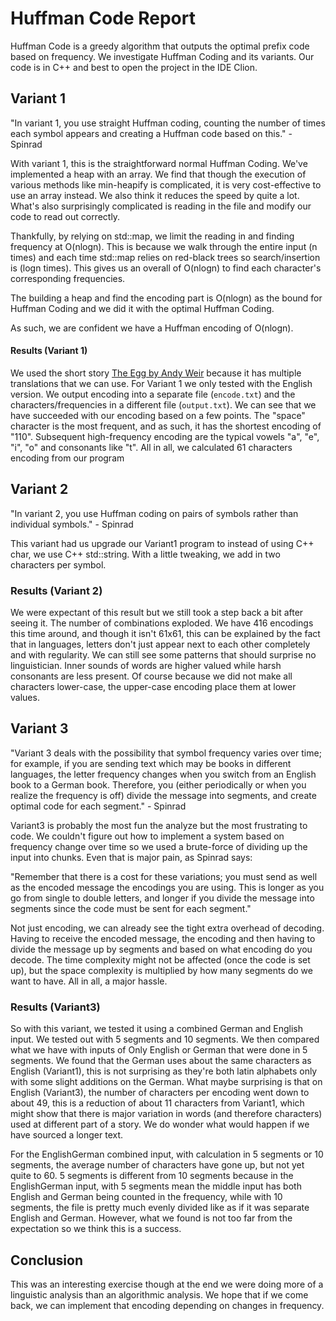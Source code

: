 # Huffman Code Report
Huffman Code is a greedy algorithm that outputs the optimal prefix code based on frequency. We investigate Huffman Coding and its variants. Our code is in C++ and best to open the project in the IDE Clion.

## Variant 1
"In variant 1, you use straight Huffman coding, counting the number of times each symbol appears and creating a Huffman code based on this." - Spinrad

With variant 1, this is the straightforward normal Huffman Coding. We've implemented a heap with an array. We find that though the execution of various methods like min-heapify is complicated, it is very cost-effective to use an array instead. We also think it reduces the speed by quite a lot. What's also surprisingly complicated is reading in the file and modify our code to read out correctly. 

Thankfully, by relying on std::map, we limit the reading in and finding frequency at O(nlogn). This is because we walk through the entire input (n times) and each time std::map relies on red-black trees so search/insertion is (logn times). This gives us an overall of O(nlogn) to find each character's corresponding frequencies.

The building a heap and find the encoding part is O(nlogn) as the bound for Huffman Coding and we did it with the optimal Huffman Coding.

As such, we are confident we have a Huffman encoding of O(nlogn).

#### Results (Variant 1)
We used the short story <a href="http://www.galactanet.com/oneoff/theegg_mod.html">The Egg by Andy Weir</a> because it has multiple translations that we can use. For Variant 1 we only tested with the English version. We output encoding into a separate file (```encode.txt```) and the characters/frequencies in a different file (```output.txt```). We can see that we have succeeded with our encoding based on a few points. The "space" character is the most frequent, and as such, it has the shortest encoding of "110". Subsequent high-frequency encoding are the typical vowels "a", "e", "i", "o" and consonants like "t". All in all, we calculated 61 characters encoding from our program

## Variant 2
"In variant 2, you use Huffman coding on pairs of symbols rather than individual symbols." - Spinrad

This variant had us upgrade our Variant1 program to instead of using C++ char, we use C++ std::string. With a little tweaking, we add in two characters per symbol.

### Results (Variant 2)
We were expectant of this result but we still took a step back a bit after seeing it. The number of combinations exploded. We have 416 encodings this time around, and though it isn't 61x61, this can be explained by the fact that in languages, letters don't just appear next to each other completely and with regularity. We can still see some patterns that should surprise no linguistician. Inner sounds of words are higher valued while harsh consonants are less present. Of course because we did not make all characters lower-case, the upper-case encoding place them at lower values.

## Variant 3
"Variant 3 deals with the possibility that symbol frequency varies over time; for example, if you are sending text which may be books in different languages, the letter frequency changes when you switch from an English book to a German book. Therefore, you (either periodically or when you realize the frequency is off) divide the message into segments, and create optimal code for each segment." - Spinrad

Variant3 is probably the most fun the analyze but the most frustrating to code. We couldn't figure out how to implement a system based on frequency change over time so we used a brute-force of dividing up the input into chunks. Even that is major pain, as Spinrad says:

"Remember that there is a cost for these variations; you must send as well as the encoded message the encodings you are using. This is longer as you go from single to double letters, and longer if you divide the message into segments since the code must be sent for each segment."

Not just encoding, we can already see the tight extra overhead of decoding. Having to receive the encoded message, the encoding and then having to divide the message up by segments and based on what encoding do you decode. The time complexity might not be affected (once the code is set up), but the space complexity is multiplied by how many segments do we want to have. All in all, a major hassle.

### Results (Variant3)
So with this variant, we tested it using a combined German and English input. We tested out with 5 segments and 10 segments. We then compared what we have with inputs of Only English or German that were done in 5 segments. We found that the German uses about the same characters as English (Variant1), this is not surprising as they're both latin alphabets only with some slight additions on the German. What maybe surprising is that on English (Variant3), the number of characters per encoding went down to about 49, this is a reduction of about 11 characters from Variant1, which might show that there is major variation in words (and therefore characters) used at different part of a story. We do wonder what would happen if we have sourced a longer text.

For the EnglishGerman combined input, with calculation in 5 segments or 10 segments, the average number of characters have gone up, but not yet quite to 60. 5 segments is different from 10 segments because in the EnglishGerman input, with 5 segments mean the middle input has both English and German being counted in the frequency, while with 10 segments, the file is pretty much evenly divided like as if it was separate English and German. However, what we found is not too far from the expectation so we think this is a success.

## Conclusion
This was an interesting exercise though at the end we were doing more of a linguistic analysis than an algorithmic analysis. We hope that if we come back, we can implement that encoding depending on changes in frequency.